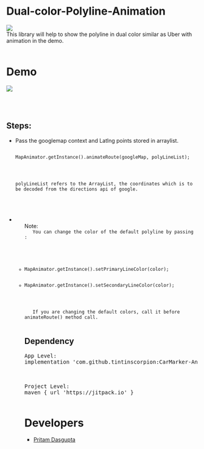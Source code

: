 # Dual-color-Polyline-Animation
[![](https://jitpack.io/v/tintinscorpion/CarMarker-Animation.svg)](https://jitpack.io/#tintinscorpion/CarMarker-Animation)
<br>
This library will help to show the polyline in dual color similar as Uber with animation in the demo. 
<br><br>
# Demo
<img src="https://github.com/tintinscorpion/Dual-color-Polyline-Animation/blob/master/polylinegif.gif"/>

<br><br>

## Steps:
<UL>
<LI>Pass the googlemap context and Latlng points stored in arraylist.
<pre>
<code>
<LI>MapAnimator.getInstance().animateRoute(googleMap, polyLineList);
</LI>
<br><br>
polyLineList refers to the ArrayList<LatLng>, the coordinates which is to be decoded from the directions api of google.
</code>
</pre>
</LI>
 <br><br>
 <LI>
  <ul>Note:
   <code>
   You can change the color of the default polyline by passing :
   <br><br>
   
   <LI>MapAnimator.getInstance().setPrimaryLineColor(color);</LI>
   <LI>MapAnimator.getInstance().setSecondaryLineColor(color);</LI>
   <br> <br>
   If you are changing the default colors, call it before animateRoute() method call.
   </code>
 </LI>


## Dependency
<pre>
<LI>App Level:
implementation 'com.github.tintinscorpion:CarMarker-Animation:1.1'
</LI>
<br>
<LI>Project Level:
maven { url 'https://jitpack.io' }
</LI>
</pre>


 

# Developers
<UL>
<LI><a href="https://github.com/tintinscorpion">Pritam Dasgupta</a>
</UL>
